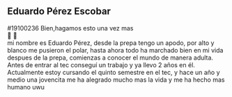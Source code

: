 ## Eduardo Pérez Escobar
#19100236
Bien,hagamos esto una vez mas    
 :red_circle: :large_blue_circle:    
 mi nombre es Eduardo Pérez, desde la prepa tengo un apodo, por alto y blanco me pusieron el polar, hasta ahora todo ha marchado bien en mi vida despues de la prepa, comienzas a conocer el mundo de manera adulta. Antes de entrar al tec conseguí un trabajo y ya llevo 2 años en él. Actualmente estoy cursando el quinto semestre en el tec, y hace un año y medio una jovencita me ha alegrado mucho mas la vida y me ha hecho mas humano uwu   
